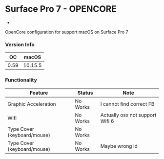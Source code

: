 # Surface Pro 7 - OPENCORE
-
OpenCore configuration for support macOS on Surface Pro 7

### Version Info

|  OC  |  macOS  |
|------|---------|
| 0.59 | 10.15.5 |

### Functionality

|              Feature           |  Status   |       Note                      |
|--------------------------------|-----------|---------------------------------|
|  Graphic Acceleration          |  No Works | I cannot find correct FB        |
|  Wifi                          |  No Works | Actually osx not support Wifi 6 |
|  Type Cover  (keyboard/mouse)  |  No Works |                                 |
|  Type Cover  (keyboard/mouse)  |  No Works | Maybe wrong id                  |

